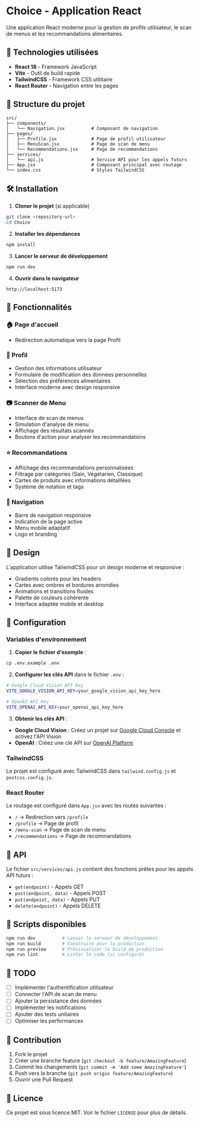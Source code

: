 # Choice - Application React

Une application React moderne pour la gestion de profils utilisateur, le scan de menus et les recommandations alimentaires.

## 🚀 Technologies utilisées

- **React 18** - Framework JavaScript
- **Vite** - Outil de build rapide
- **TailwindCSS** - Framework CSS utilitaire
- **React Router** - Navigation entre les pages

## 📁 Structure du projet

```
src/
├── components/
│   └── Navigation.jsx          # Composant de navigation
├── pages/
│   ├── Profile.jsx             # Page de profil utilisateur
│   ├── MenuScan.jsx            # Page de scan de menu
│   └── Recommendations.jsx     # Page de recommandations
├── services/
│   └── api.js                  # Service API pour les appels futurs
├── App.jsx                     # Composant principal avec routage
└── index.css                   # Styles TailwindCSS
```

## 🛠️ Installation

1. **Cloner le projet** (si applicable)
```bash
git clone <repository-url>
cd Choice
```

2. **Installer les dépendances**
```bash
npm install
```

3. **Lancer le serveur de développement**
```bash
npm run dev
```

4. **Ouvrir dans le navigateur**
```
http://localhost:5173
```

## 📱 Fonctionnalités

### 🏠 Page d'accueil
- Redirection automatique vers la page Profil

### 👤 Profil
- Gestion des informations utilisateur
- Formulaire de modification des données personnelles
- Sélection des préférences alimentaires
- Interface moderne avec design responsive

### 📷 Scanner de Menu
- Interface de scan de menus
- Simulation d'analyse de menu
- Affichage des résultats scannés
- Boutons d'action pour analyser les recommandations

### ⭐ Recommandations
- Affichage des recommandations personnalisées
- Filtrage par catégories (Sain, Végétarien, Classique)
- Cartes de produits avec informations détaillées
- Système de notation et tags

### 🧭 Navigation
- Barre de navigation responsive
- Indication de la page active
- Menu mobile adaptatif
- Logo et branding

## 🎨 Design

L'application utilise TailwindCSS pour un design moderne et responsive :
- Gradients colorés pour les headers
- Cartes avec ombres et bordures arrondies
- Animations et transitions fluides
- Palette de couleurs cohérente
- Interface adaptée mobile et desktop

## 🔧 Configuration

### Variables d'environnement
1. **Copier le fichier d'exemple** :
```bash
cp .env.example .env
```

2. **Configurer les clés API** dans le fichier `.env` :
```bash
# Google Cloud Vision API Key
VITE_GOOGLE_VISION_API_KEY=your_google_vision_api_key_here

# OpenAI API Key
VITE_OPENAI_API_KEY=your_openai_api_key_here
```

3. **Obtenir les clés API** :
- **Google Cloud Vision** : Créez un projet sur [Google Cloud Console](https://console.cloud.google.com/) et activez l'API Vision
- **OpenAI** : Créez une clé API sur [OpenAI Platform](https://platform.openai.com/api-keys)

### TailwindCSS
Le projet est configuré avec TailwindCSS dans `tailwind.config.js` et `postcss.config.js`.

### React Router
Le routage est configuré dans `App.jsx` avec les routes suivantes :
- `/` → Redirection vers `/profile`
- `/profile` → Page de profil
- `/menu-scan` → Page de scan de menu
- `/recommendations` → Page de recommandations

## 📡 API

Le fichier `src/services/api.js` contient des fonctions prêtes pour les appels API futurs :
- `get(endpoint)` - Appels GET
- `post(endpoint, data)` - Appels POST
- `put(endpoint, data)` - Appels PUT
- `delete(endpoint)` - Appels DELETE

## 🚀 Scripts disponibles

```bash
npm run dev          # Lancer le serveur de développement
npm run build        # Construire pour la production
npm run preview      # Prévisualiser la build de production
npm run lint         # Linter le code (si configuré)
```

## 📝 TODO

- [ ] Implémenter l'authentification utilisateur
- [ ] Connecter l'API de scan de menu
- [ ] Ajouter la persistance des données
- [ ] Implémenter les notifications
- [ ] Ajouter des tests unitaires
- [ ] Optimiser les performances

## 🤝 Contribution

1. Fork le projet
2. Créer une branche feature (`git checkout -b feature/AmazingFeature`)
3. Commit les changements (`git commit -m 'Add some AmazingFeature'`)
4. Push vers la branche (`git push origin feature/AmazingFeature`)
5. Ouvrir une Pull Request

## 📄 Licence

Ce projet est sous licence MIT. Voir le fichier `LICENSE` pour plus de détails.
